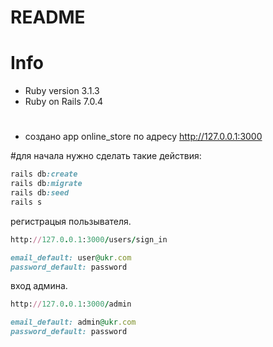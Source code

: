 # README

# Info
* Ruby version 3.1.3
* Ruby on Rails 7.0.4

#
* создано app online_store по адресу http://127.0.0.1:3000

#для начала нужно сделать такие действия:

```ruby
rails db:create
rails db:migrate
rails db:seed
rails s
```
регистрацыя пользывателя.

```ruby
http://127.0.0.1:3000/users/sign_in
```

```ruby
email_default: user@ukr.com
password_default: password
```

вход админа.

```ruby
http://127.0.0.1:3000/admin
```

```ruby
email_default: admin@ukr.com
password_default: password
```